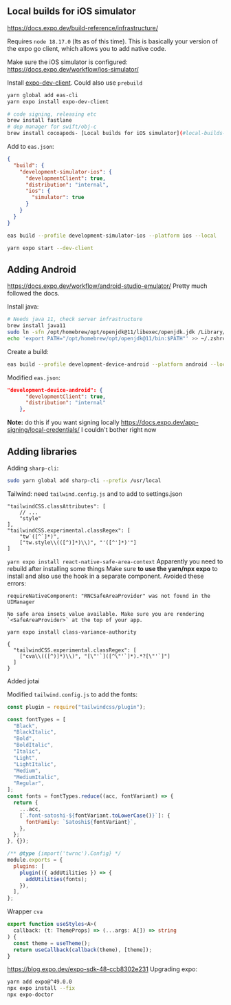 ## Local builds for iOS simulator

https://docs.expo.dev/build-reference/infrastructure/

Requires `node 18.17.0` (lts as of this time).
This is basically your version of the expo go client, which allows you to add native code.

Make sure the iOS simulator is configured: https://docs.expo.dev/workflow/ios-simulator/

Install [expo-dev-client](https://docs.expo.dev/develop/development-builds/installation/).
Could also use `prebuild`
```sh
yarn global add eas-cli
yarn expo install expo-dev-client

# code signing, releasing etc
brew install fastlane
# dep manager for swift/obj-c
brew install cocoapods- [Local builds for iOS simulator](#local-builds-for-ios-simulator)
```

Add to `eas.json`:
```json
{
  "build": {
    "development-simulator-ios": {
      "developmentClient": true,
      "distribution": "internal",
      "ios": {
        "simulator": true
      }
    }
  }
}
```

```sh
eas build --profile development-simulator-ios --platform ios --local

yarn expo start --dev-client
```

## Adding Android
https://docs.expo.dev/workflow/android-studio-emulator/
Pretty much followed the docs.

Install java:
```sh
# Needs java 11, check server infrastructure
brew install java11
sudo ln -sfn /opt/homebrew/opt/openjdk@11/libexec/openjdk.jdk /Library/Java/JavaVirtualMachines/openjdk-11.jdk
echo 'export PATH="/opt/homebrew/opt/openjdk@11/bin:$PATH"' >> ~/.zshrc
```

Create a build:
```sh
eas build --profile development-device-android --platform android --local
```

Modified `eas.json`:
```json
"development-device-android": {
      "developmentClient": true,
      "distribution": "internal"
    },
```

**Note:** do this if you want signing locally https://docs.expo.dev/app-signing/local-credentials/
I couldn't bother right now

## Adding libraries

Adding `sharp-cli`:
```sh
sudo yarn global add sharp-cli --prefix /usr/local
```

Tailwind: need `tailwind.config.js` and to add to settings.json
```json5
"tailwindCSS.classAttributes": [
    // ...
    "style"
],
"tailwindCSS.experimental.classRegex": [
    "tw`([^`]*)",
    ["tw.style\\(([^)]*)\\)", "'([^']*)'"]
]
```

`yarn expo install react-native-safe-area-context`
Apparently you need to rebuild after installing some things
Make sure **to use the yarn/npx expo** to install and also use the hook in a separate component.
Avoided these errors:
```
requireNativeComponent: "RNCSafeAreaProvider" was not found in the UIManager

No safe area insets value available. Make sure you are rendering `<SafeAreaProvider>` at the top of your app.
```

`yarn expo install class-variance-authority`
```json5
{
  "tailwindCSS.experimental.classRegex": [
    ["cva\\(([^)]*)\\)", "[\"'`]([^\"'`]*).*?[\"'`]"]
  ]
}
```

Added jotai

Modified `tailwind.config.js` to add the fonts:
```js
const plugin = require("tailwindcss/plugin");

const fontTypes = [
  "Black",
  "BlackItalic",
  "Bold",
  "BoldItalic",
  "Italic",
  "Light",
  "LightItalic",
  "Medium",
  "MediumItalic",
  "Regular",
];
const fonts = fontTypes.reduce((acc, fontVariant) => {
  return {
    ...acc,
    [`.font-satoshi-${fontVariant.toLowerCase()}`]: {
      fontFamily: `Satoshi${fontVariant}`,
    },
  };
}, {});

/** @type {import('twrnc').Config} */
module.exports = {
  plugins: [
    plugin(({ addUtilities }) => {
      addUtilities(fonts);
    }),
  ],
};

```

Wrapper `cva`
```ts
export function useStyles<A>(
  callback: (t: ThemeProps) => (...args: A[]) => string
) {
  const theme = useTheme();
  return useCallback(callback(theme), [theme]);
}
```

https://blog.expo.dev/expo-sdk-48-ccb8302e231
Upgrading expo:
```sh
yarn add expo@^49.0.0
npx expo install --fix
npx expo-doctor
```